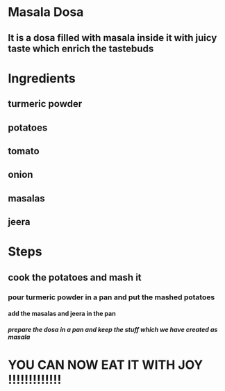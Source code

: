 # Masala Dosa

## It is a dosa filled with masala inside it with juicy taste which enrich the tastebuds

# Ingredients

## turmeric powder

## potatoes

## tomato

## onion

## masalas

## jeera

# Steps

## cook the potatoes and mash it

### pour turmeric powder in a pan and put the mashed potatoes

#### add the masalas and jeera in the pan

##### prepare the dosa in a pan and keep the stuff which we have created as masala

# YOU CAN NOW EAT IT WITH JOY !!!!!!!!!!!!!



